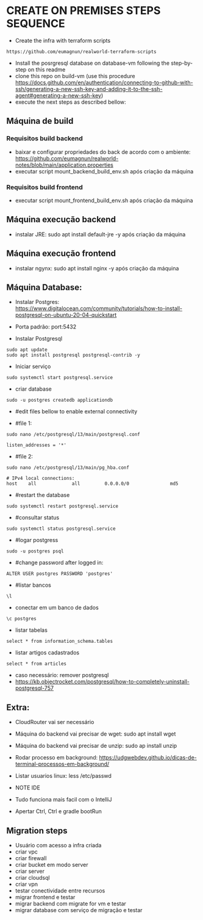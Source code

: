 # CREATE ON PREMISES STEPS SEQUENCE
* Create the infra with terraform scripts
````
https://github.com/eumagnun/realworld-terraform-scripts
````
* Install the posrgresql database on database-vm following the step-by-step on this readme
* clone this repo on build-vm (use this procedure https://docs.github.com/en/authentication/connecting-to-github-with-ssh/generating-a-new-ssh-key-and-adding-it-to-the-ssh-agent#generating-a-new-ssh-key)
* execute the next steps as described bellow:

## Máquina de build
### Requisitos build backend
* baixar e configurar propriedades do back de acordo com o ambiente: https://github.com/eumagnun/realworld-notes/blob/main/application.properties
* executar script mount_backend_build_env.sh após criação da máquina

### Requisitos build frontend
* executar script mount_frontend_build_env.sh após criação da máquina

## Máquina execução backend
* instalar JRE: sudo apt install default-jre -y após criação da máquina

## Máquina execução frontend
* instalar ngynx: sudo apt install nginx -y após criação da máquina

## Máquina Database:
* Instalar Postgres: https://www.digitalocean.com/community/tutorials/how-to-install-postgresql-on-ubuntu-20-04-quickstart
* Porta padrão: port:5432

* Instalar Postgresql
````
sudo apt update
sudo apt install postgresql postgresql-contrib -y
````
* Iniciar serviço
````
sudo systemctl start postgresql.service
````

* criar database
````
sudo -u postgres createdb applicationdb
````
* #edit files bellow to enable external connectivity

* #file 1: 
````
sudo nano /etc/postgresql/13/main/postgresql.conf
````
````
listen_addresses = '*'
````

* #file 2: 
````
sudo nano /etc/postgresql/13/main/pg_hba.conf
````
````
# IPv4 local connections:
host    all           	all        	0.0.0.0/0            	md5
````

* #restart the database
````
sudo systemctl restart postgresql.service
````

* #consultar status
````
sudo systemctl status postgresql.service
````

* #logar postgress
````
sudo -u postgres psql
````

* #change password after logged in:
```
ALTER USER postgres PASSWORD 'postgres'
```

* #listar bancos
```
\l
```
* conectar em um banco de dados
````
\c postgres
````

* listar tabelas
````
select * from information_schema.tables

````

* listar artigos cadastrados
````
select * from articles

````



* caso necessário: remover postgresql
* https://kb.objectrocket.com/postgresql/how-to-completely-uninstall-postgresql-757

## Extra: 
* CloudRouter vai ser necessário
* Máquina do backend vai precisar de wget: sudo apt install wget
* Máquina do backend vai precisar de unzip: sudo ap install unzip
* Rodar processo em background: https://udgwebdev.github.io/dicas-de-terminal-processos-em-background/
* Listar usuarios linux: less /etc/passwd

* NOTE IDE
* Tudo funciona mais facil com o IntelliJ
* Apertar Ctrl, Ctrl e gradle bootRun

## Migration steps
* Usuário com acesso a infra criada
* criar vpc
* criar firewall
* criar bucket em modo server
* criar server
* criar cloudsql
* criar vpn
* testar conectividade entre recursos
* migrar frontend e testar
* migrar backend com migrate for vm e testar
* migrar database com serviço de migração e testar
